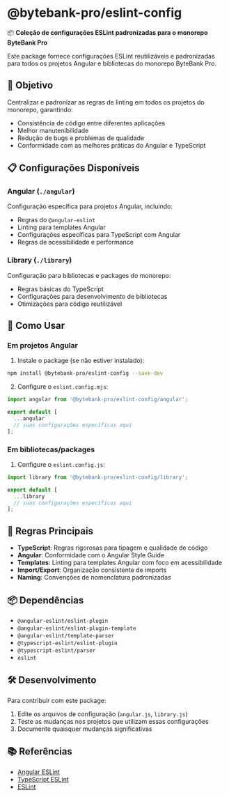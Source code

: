 # @bytebank-pro/eslint-config

📦 **Coleção de configurações ESLint padronizadas para o monorepo ByteBank Pro**

Este package fornece configurações ESLint reutilizáveis e padronizadas para todos os projetos Angular e bibliotecas do monorepo ByteBank Pro.

## 🎯 Objetivo

Centralizar e padronizar as regras de linting em todos os projetos do monorepo, garantindo:

- Consistência de código entre diferentes aplicações
- Melhor manutenibilidade
- Redução de bugs e problemas de qualidade
- Conformidade com as melhores práticas do Angular e TypeScript

## 📋 Configurações Disponíveis

### Angular (`./angular`)

Configuração específica para projetos Angular, incluindo:

- Regras do `@angular-eslint`
- Linting para templates Angular
- Configurações específicas para TypeScript com Angular
- Regras de acessibilidade e performance

### Library (`./library`)

Configuração para bibliotecas e packages do monorepo:

- Regras básicas do TypeScript
- Configurações para desenvolvimento de bibliotecas
- Otimizações para código reutilizável

## 🚀 Como Usar

### Em projetos Angular

1. Instale o package (se não estiver instalado):

```bash
npm install @bytebank-pro/eslint-config --save-dev
```

2. Configure o `eslint.config.mjs`:

```javascript
import angular from '@bytebank-pro/eslint-config/angular';

export default [
  ...angular
  // suas configurações específicas aqui
];
```

### Em bibliotecas/packages

1. Configure o `eslint.config.js`:

```javascript
import library from '@bytebank-pro/eslint-config/library';

export default [
  ...library
  // suas configurações específicas aqui
];
```

## 🔧 Regras Principais

- **TypeScript**: Regras rigorosas para tipagem e qualidade de código
- **Angular**: Conformidade com o Angular Style Guide
- **Templates**: Linting para templates Angular com foco em acessibilidade
- **Import/Export**: Organização consistente de imports
- **Naming**: Convenções de nomenclatura padronizadas

## 📦 Dependências

- `@angular-eslint/eslint-plugin`
- `@angular-eslint/eslint-plugin-template`
- `@angular-eslint/template-parser`
- `@typescript-eslint/eslint-plugin`
- `@typescript-eslint/parser`
- `eslint`

## 🛠️ Desenvolvimento

Para contribuir com este package:

1. Edite os arquivos de configuração (`angular.js`, `library.js`)
2. Teste as mudanças nos projetos que utilizam essas configurações
3. Documente quaisquer mudanças significativas

## 📚 Referências

- [Angular ESLint](https://github.com/angular-eslint/angular-eslint)
- [TypeScript ESLint](https://typescript-eslint.io/)
- [ESLint](https://eslint.org/)
